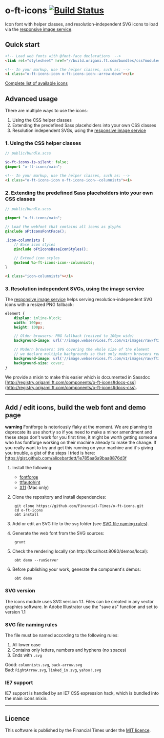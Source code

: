 # o-ft-icons [![Build Status](https://travis-ci.org/Financial-Times/o-ft-icons.png?branch=master)](https://travis-ci.org/Financial-Times/o-ft-icons)

Icon font with helper classes, and resolution-independent SVG icons to load via the [responsive image service](http://image.webservices.ft.com).

## Quick start

```html
<!-- Load web fonts with @font-face declarations  -->
<link rel="stylesheet" href="//build.origami.ft.com/bundles/css?modules=o-ft-icons@^2.0.0" />

<!-- In your markup, use the helper classes, such as: -->
<i class="o-ft-icons-icon o-ft-icons-icon--arrow-down"></i>
```

[Complete list of available icons](http://build.origami.ft.com/files/o-ft-icons@latest/demos/main.html)

## Advanced usage

There are multiple ways to use the icons:

1. Using the CSS helper classes
1. Extending the predefined Sass placeholders into your own CSS classes
1. Resolution independent SVGs, using the [responsive image service](http://image.webservices.ft.com/)

### 1. Using the CSS helper classes

```scss
// public/bundle.scss

$o-ft-icons-is-silent: false;
@import "o-ft-icons/main";
```

```html
<!-- In your markup, use the helper classes, such as: -->
<i class="o-ft-icons-icon o-ft-icons-icon--columnists"><i>
```

### 2. Extending the predefined Sass placeholders into your own CSS classes

```scss
// public/bundle.scss

@import "o-ft-icons/main";

// Load the webfont that contains all icons as glyphs
@include oFtIconsFontFace();

.icon-columnists {
	// Base icon styles
	@include oFtIconsBaseIconStyles();

	// Extend icon styles
	@extend %o-ft-icons-icon--columnists;
}
```

```html
<i class="icon-columnists"></i>
```

### 3. Resolution independent SVGs, using the image service

The [responsive image service](http://image.webservices.ft.com/) helps serving resolution-independent SVG icons with a resized PNG fallback:

```scss
element {
	display: inline-block;
	width: 100px;
	height: 100px;

	// Older browsers: PNG fallback (resized to 100px wide)
	background-image: url('//image.webservices.ft.com/v1/images/raw/fticon:tick?width=100&format=png&source=my-product');

	// Modern browsers: SVG covering the whole size of the element
	// we declare multiple backgrounds so that only modern browsers read this property
	background-image: url('//image.webservices.ft.com/v1/images/raw/fticon:tick?format=svg&source=my-product'), none;
	background-size: cover;
}
```

We provide a mixin to make this easier which is documented in Sassdoc [http://registry.origami.ft.com/components/o-ft-icons#docs-css](http://registry.origami.ft.com/components/o-ft-icons#docs-css).

----

## Add / edit icons, build the web font and demo page

**warning** Fontforge is notoriously flaky at the moment. We are planning to deprecate its use shortly so if you need to make a minor amendment and these steps don't work for you first time, it might be worth getting someone who has fontforge working on their machine already to make the change. If you really want to try and get this running on your machine and it's giving you trouble, a gist of the steps I tried is here: https://gist.github.com/alicebartlett/1e785aa6a9baa8876d3f

1. Install the following:

	* [fontforge](http://fontforge.org/)
	* [ttfautohint](http://www.freetype.org/ttfautohint/#download)
	* [X11](http://support.apple.com/kb/ht5293) (Mac only)

2. Clone the repository and install dependencies:

		git clone https://github.com/Financial-Times/o-ft-icons.git
		cd o-ft-icons
		obt install

3. Add or edit an SVG file to the `svg` folder (see [SVG file naming rules](#svg-file-naming-rules)).
4. Generate the web font from the SVG sources:

		grunt

5. Check the rendering locally (on http://localhost:8080/demos/local):

		obt demo --runServer

6. Before publishing your work, generate the component's demos:

		obt demo

### SVG version
The icons module uses SVG version 1.1. Files can be created in any vector graphics software. In Adobe Illustrator use the "save as" function and set to version 1.1

### SVG file naming rules

The file must be named according to the following rules:

1. All lower case
2. Contains only letters, numbers and hyphens (no spaces)
3. Ends with `.svg`

Good: `columnists.svg`, `back-arrow.svg`  
Bad: `RightArrow.svg`, `linked_in.svg`, `yahoo!.svg`

### IE7 support

IE7 support is handled by an IE7 CSS expression hack, which is bundled into the main icons mixin.

----

## Licence

This software is published by the Financial Times under the [MIT licence](http://opensource.org/licenses/MIT).
